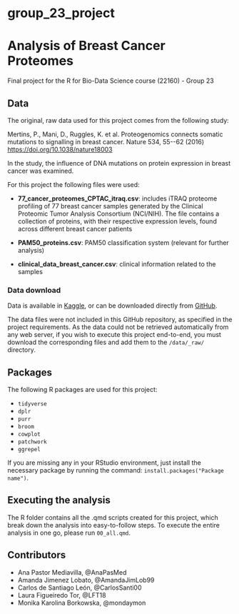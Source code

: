 # group_23_project

# Analysis of Breast Cancer Proteomes

Final project for the R for Bio-Data Science course (22160) - Group 23

## Data

The original, raw data used for this project comes from the following study:

Mertins, P., Mani, D., Ruggles, K. et al. Proteogenomics connects somatic mutations to signalling in breast cancer. Nature 534, 55--62 (2016) <https://doi.org/10.1038/nature18003>

In the study, the influence of DNA mutations on protein expression in breast cancer was examined.

For this project the following files were used:

-   **77_cancer_proteomes_CPTAC_itraq.csv**: includes iTRAQ proteome profiling of 77 breast cancer samples generated by the Clinical Proteomic Tumor Analysis Consortium (NCI/NIH). The file contains a collection of proteins, with their respective expression levels, found across different breast cancer patients

-   **PAM50_proteins.csv**: PAM50 classification system (relevant for further analysis)

-   **clinical_data_breast_cancer.csv**: clinical information related to the samples

### Data download

Data is available in [Kaggle](https://www.kaggle.com/datasets/piotrgrabo/breastcancerproteomes/data?select=77_cancer_proteomes_CPTAC_itraq.csv), or can be downloaded directly from [GitHub](https://github.com/BCPP/BreastCancerProteomes/tree/master).

The data files were not included in this GitHub repository, as specified in the project requirements. As the data could not be retrieved automatically from any web server, if you wish to execute this project end-to-end, you must download the corresponding files and add them to the `/data/_raw/` directory.

## Packages

The following R packages are used for this project:

-   `tidyverse`
-   `dplr`
-   `purr`
-   `broom`
-   `cowplot`
-   `patchwork`
-   `ggrepel`

If you are missing any in your RStudio environment, just install the necessary package by running the command: `install.packages("Package name")`.

## Executing the analysis

The R folder contains all the .qmd scripts created for this project, which break down the analysis into easy-to-follow steps. To execute the entire analysis in one go, please run `00_all.qmd`.

## Contributors

-   Ana Pastor Mediavilla, @AnaPasMed
-   Amanda Jimenez Lobato, @AmandaJimLob99
-   Carlos de Santiago León, @CarlosSanti00
-   Laura Figueiredo Tor, @LFT18
-   Monika Karolina Borkowska, @mondaymon
